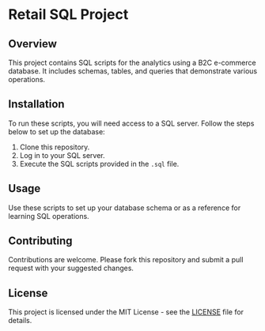 
# Retail SQL Project

## Overview
This project contains SQL scripts for the analytics using a B2C e-commerce database. It includes schemas, tables, and queries that demonstrate various operations.

## Installation
To run these scripts, you will need access to a SQL server. Follow the steps below to set up the database:

1. Clone this repository.
2. Log in to your SQL server.
3. Execute the SQL scripts provided in the `.sql` file.

## Usage
Use these scripts to set up your database schema or as a reference for learning SQL operations.

## Contributing
Contributions are welcome. Please fork this repository and submit a pull request with your suggested changes.

## License
This project is licensed under the MIT License - see the [LICENSE](LICENSE) file for details.
